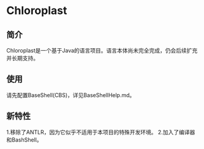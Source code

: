 # Chloroplast
## 简介
Chloroplast是一个基于Java的语言项目。语言本体尚未完全完成，仍会后续扩充并长期支持。
## 使用
请先配置BaseShell(CBS)，详见BaseShellHelp.md。
## 新特性
1.移除了ANTLR，因为它似乎不适用于本项目的特殊开发环境。
2.加入了编译器和BashShell。